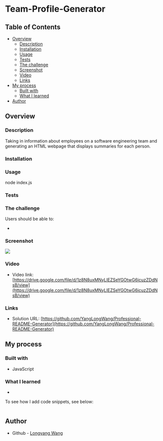 # Team-Profile-Generator

## Table of Contents 

- [Overview](#overview)
  - [Description](#description)
  - [Installation](#installation)
  - [Usage](#usage)
  - [Tests](#tests)
  - [The challenge](#the-challenge)
  - [Screenshot](#screenshot)
  - [Video](#video)
  - [Links](#links)
- [My process](#my-process)
  - [Built with](#built-with)
  - [What I learned](#what-i-learned)
- [Author](#author)

## Overview

### Description

Taking in information about employees on a software engineering team and generating an HTML webpage that displays summaries for each person.


### Installation



### Usage

node index.js

### Tests



### The challenge

Users should be able to:

- 

### Screenshot

![](./assets/images/Professional-README-Generator.png)

### Video

- Video link: [https://drive.google.com/file/d/1z8N8uxMNyLIEZSeYGOtwG6icuzZDdNsB/view](https://drive.google.com/file/d/1z8N8uxMNyLIEZSeYGOtwG6icuzZDdNsB/view)

### Links

- Solution URL: [https://github.com/YangLongWang/Professional-README-Generator](https://github.com/YangLongWang/Professional-README-Generator)

## My process

### Built with

- JavaScript

### What I learned

- 

To see how I add code snippets, see below:

```JS

```

## Author

- Github - [Longyang Wang](https://github.com/YangLongWang)
